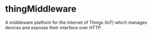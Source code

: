 # thingMiddleware
A middleware platform for the Internet of Things (IoT) which manages devices and exposes their interface over HTTP.
